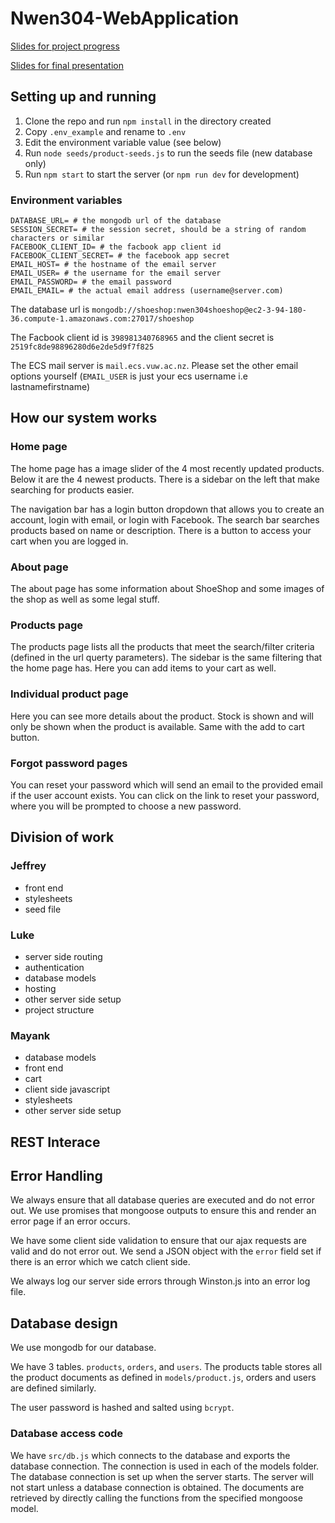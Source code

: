 # Nwen304-WebApplication

[Slides for project progress](https://myvuwac-my.sharepoint.com/:p:/r/personal/honissluke_myvuw_ac_nz/_layouts/15/Doc.aspx?sourcedoc=%7B8BAB8085-EE5C-4676-974F-01CC1A8EC0F9%7D&file=Presentation.pptx&action=edit&mobileredirect=true&wdNewAndOpenCt=1570056463489&wdPreviousSession=7465ba52-9266-4c08-b4cc-5df99f78254b&wdOrigin=ohpAppStartPages)

[Slides for final presentation](https://myvuwac-my.sharepoint.com/:p:/r/personal/honissluke_myvuw_ac_nz/_layouts/15/Doc.aspx?sourcedoc=%7BE20A2228-4D77-4CBA-885A-A6A4C88A28D2%7D&file=Presentation.pptx&action=edit&mobileredirect=true&wdNewAndOpenCt=1573005022519&wdPreviousSession=6bb71aef-ac56-484a-be1d-52d6207d1023&wdOrigin=ohpAppStartPages&cid=89edb8fe-198b-4e91-8d7a-a2e40f9ce202)


## Setting up and running

1. Clone the repo and run `npm install` in the directory created
1. Copy `.env_example` and rename to `.env`
1. Edit the environment variable value (see below)
1. Run `node seeds/product-seeds.js` to run the seeds file (new database only)
1. Run `npm start` to start the server (or `npm run dev` for development)

### Environment variables

```
DATABASE_URL= # the mongodb url of the database
SESSION_SECRET= # the session secret, should be a string of random characters or similar
FACEBOOK_CLIENT_ID= # the facbook app client id
FACEBOOK_CLIENT_SECRET= # the facebook app secret
EMAIL_HOST= # the hostname of the email server
EMAIL_USER= # the username for the email server
EMAIL_PASSWORD= # the email password
EMAIL_EMAIL= # the actual email address (username@server.com)
```

The database url is `mongodb://shoeshop:nwen304shoeshop@ec2-3-94-180-36.compute-1.amazonaws.com:27017/shoeshop`

The Facbook client id is `398981340768965` and the client secret is `2519fc8de98896280d6e2de5d9f7f825`

The ECS mail server is `mail.ecs.vuw.ac.nz`. Please set the other email options yourself (`EMAIL_USER` is just your ecs username i.e lastnamefirstname)


## How our system works

### Home page

The home page has a image slider of the 4 most recently updated products. Below it are the 4 newest products. There is a sidebar on the left that make searching for products easier.

The navigation bar has a login button dropdown that allows you to create an account, login with email, or login with Facebook. The search bar searches products based on name or description. There is a button to access your cart when you are logged in.

### About page

The about page has some information about ShoeShop and some images of the shop as well as some legal stuff.

### Products page

The products page lists all the products that meet the search/filter criteria (defined in the url querty parameters). The sidebar is the same filtering that the home page has. Here you can add items to your cart as well.

### Individual product page

Here you can see more details about the product. Stock is shown and will only be shown when the product is available. Same with the add to cart button.

### Forgot password pages

You can reset your password which will send an email to the provided email if the user account exists. You can click on the link to reset your password, where you will be prompted to choose a new password.


## Division of work

### Jeffrey
- front end
- stylesheets
- seed file

### Luke
- server side routing
- authentication
- database models
- hosting
- other server side setup
- project structure

### Mayank
- database models
- front end
- cart
- client side javascript
- stylesheets
- other server side setup


## REST Interace


## Error Handling

We always ensure that all database queries are executed and do not error out. We use promises that mongoose outputs to ensure this and render an error page if an error occurs.

We have some client side validation to ensure that our ajax requests are valid and do not error out. We send a JSON object with the `error` field set if there is an error which we catch client side.

We always log our server side errors through Winston.js into an error log file.


## Database design

We use mongodb for our database.

We have 3 tables. `products`, `orders`, and `users`. The products table stores all the product documents as defined in `models/product.js`, orders and users are defined similarly.

The user password is hashed and salted using `bcrypt`.

### Database access code

We have `src/db.js` which connects to the database and exports the database connection. The connection is used in each of the models folder. The database connection is set up when the server starts. The server will not start unless a database connection is obtained. The documents are retrieved by directly calling the functions from the specified mongoose model.
